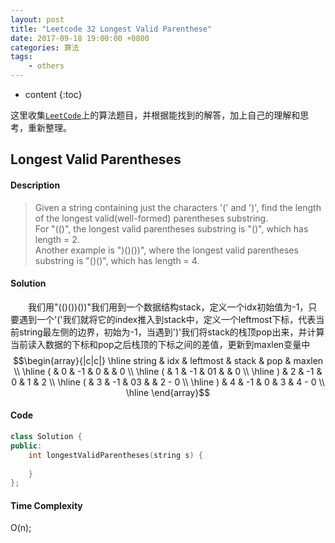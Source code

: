 ```yaml
---
layout: post
title: "Leetcode 32 Longest Valid Parenthese"
date: 2017-09-18 19:00:00 +0800 
categories: 算法
tags: 
    - others
---
```

* content
{:toc}

这里收集[`LeetCode`](https://leetcode.com)上的算法题目，并根据能找到的解答，加上自己的理解和思考，重新整理。

<!-- more -->

## Longest Valid Parentheses

#### Description

>Given a string containing just the characters '(' and ')', find the length of the longest valid(well-formed) parentheses substring.  
For "(()", the longest valid parentheses substring is "()", which has length = 2.  
Another example is ")()())", where the longest valid parentheses substring is "()()", which has length = 4. 

#### Solution

&emsp;&emsp;我们用"(()())())"我们用到一个数据结构stack，定义一个idx初始值为-1，只要遇到一个'('我们就将它的index推入到stack中，定义一个leftmost下标，代表当前string最左侧的边界，初始为-1，当遇到')'我们将stack的栈顶pop出来，并计算当前读入数据的下标和pop之后栈顶的下标之间的差值，更新到maxlen变量中
$$\begin{array}{|c|c|}
\hline
string & idx & leftmost & stack & pop & maxlen \\
\hline
( & 0 & -1 & 0 & & 0 \\
\hline 
( & 1 & -1 & 01 & & 0 \\
\hline 
) & 2 & -1 & 0 & 1 & 2 \\ 
\hline 
( & 3 & -1 & 03 & & 2 - 0 \\
\hline
) & 4 & -1 & 0 & 3 & 4 - 0 \\
\hline
\end{array}$$


#### Code

```cpp
class Solution {
public:
    int longestValidParentheses(string s) {
        
    }
};
```


#### Time Complexity

O(n);